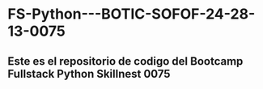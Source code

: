 # FS-Python---BOTIC-SOFOF-24-28-13-0075

## Este es el repositorio de codigo del Bootcamp Fullstack Python Skillnest 0075 